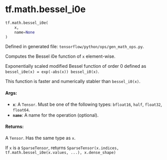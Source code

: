 <div itemscope itemtype="http://developers.google.com/ReferenceObject">
<meta itemprop="name" content="tf.math.bessel_i0e" />
<meta itemprop="path" content="Stable" />
</div>

# tf.math.bessel_i0e

``` python
tf.math.bessel_i0e(
    x,
    name=None
)
```



Defined in generated file: `tensorflow/python/ops/gen_math_ops.py`.

Computes the Bessel i0e function of `x` element-wise.

Exponentially scaled modified Bessel function of order 0 defined as
`bessel_i0e(x) = exp(-abs(x)) bessel_i0(x)`.

This function is faster and numerically stabler than `bessel_i0(x)`.

#### Args:

* <b>`x`</b>: A `Tensor`. Must be one of the following types: `bfloat16`, `half`, `float32`, `float64`.
* <b>`name`</b>: A name for the operation (optional).


#### Returns:

A `Tensor`. Has the same type as `x`.

If `x` is a `SparseTensor`, returns
`SparseTensor(x.indices, tf.math.bessel_i0e(x.values, ...), x.dense_shape)`